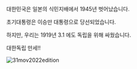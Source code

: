 대한민국은 일본의 식민지배에서 1945년 벗어났습니다.

초기대통령은 이승만 대통령으로 당선되었습니다.

하지만, 우리는 1919년 3.1 에도 독립을 위해 싸웠습니다.

대한독립 만세!!

![31mov2022edition](31mov2022edi)
